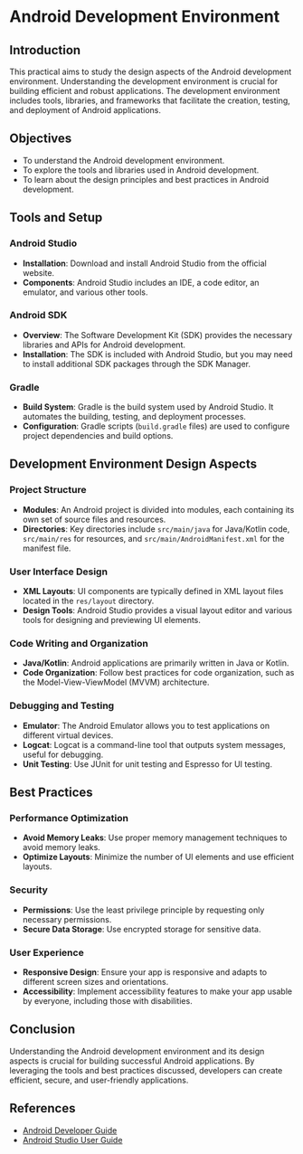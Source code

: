 # Android Development Environment

## Introduction
This practical aims to study the design aspects of the Android development environment. Understanding the development environment is crucial for building efficient and robust applications. The development environment includes tools, libraries, and frameworks that facilitate the creation, testing, and deployment of Android applications.

## Objectives
- To understand the Android development environment.
- To explore the tools and libraries used in Android development.
- To learn about the design principles and best practices in Android development.

## Tools and Setup

### Android Studio
- **Installation**: Download and install Android Studio from the official website.
- **Components**: Android Studio includes an IDE, a code editor, an emulator, and various other tools.

### Android SDK
- **Overview**: The Software Development Kit (SDK) provides the necessary libraries and APIs for Android development.
- **Installation**: The SDK is included with Android Studio, but you may need to install additional SDK packages through the SDK Manager.

### Gradle
- **Build System**: Gradle is the build system used by Android Studio. It automates the building, testing, and deployment processes.
- **Configuration**: Gradle scripts (`build.gradle` files) are used to configure project dependencies and build options.

## Development Environment Design Aspects

### Project Structure
- **Modules**: An Android project is divided into modules, each containing its own set of source files and resources.
- **Directories**: Key directories include `src/main/java` for Java/Kotlin code, `src/main/res` for resources, and `src/main/AndroidManifest.xml` for the manifest file.

### User Interface Design
- **XML Layouts**: UI components are typically defined in XML layout files located in the `res/layout` directory.
- **Design Tools**: Android Studio provides a visual layout editor and various tools for designing and previewing UI elements.

### Code Writing and Organization
- **Java/Kotlin**: Android applications are primarily written in Java or Kotlin.
- **Code Organization**: Follow best practices for code organization, such as the Model-View-ViewModel (MVVM) architecture.

### Debugging and Testing
- **Emulator**: The Android Emulator allows you to test applications on different virtual devices.
- **Logcat**: Logcat is a command-line tool that outputs system messages, useful for debugging.
- **Unit Testing**: Use JUnit for unit testing and Espresso for UI testing.

## Best Practices

### Performance Optimization
- **Avoid Memory Leaks**: Use proper memory management techniques to avoid memory leaks.
- **Optimize Layouts**: Minimize the number of UI elements and use efficient layouts.

### Security
- **Permissions**: Use the least privilege principle by requesting only necessary permissions.
- **Secure Data Storage**: Use encrypted storage for sensitive data.

### User Experience
- **Responsive Design**: Ensure your app is responsive and adapts to different screen sizes and orientations.
- **Accessibility**: Implement accessibility features to make your app usable by everyone, including those with disabilities.

## Conclusion
Understanding the Android development environment and its design aspects is crucial for building successful Android applications. By leveraging the tools and best practices discussed, developers can create efficient, secure, and user-friendly applications.

## References
- [Android Developer Guide](https://developer.android.com/guide)
- [Android Studio User Guide](https://developer.android.com/studio/intro)
